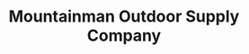 ---
title: "Mountainman Outdoor Supply Company"
url: /saratoga-springs/mountainman-outdoor-supply-company/
shop: outdoor
---